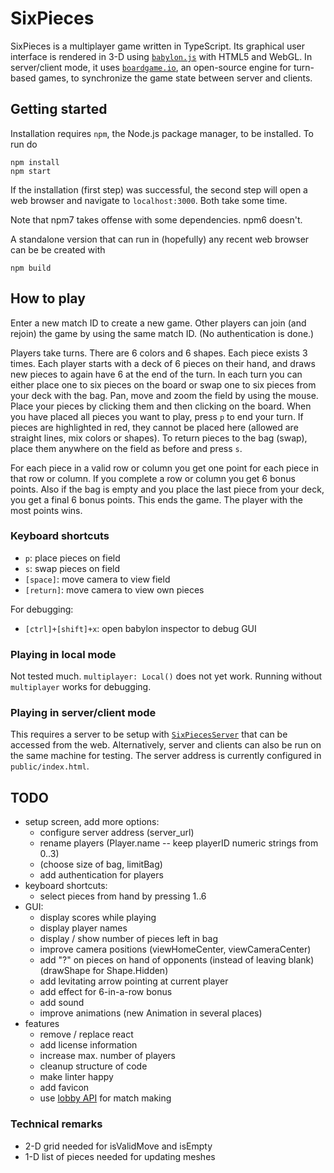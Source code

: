 # SixPieces

SixPieces is a multiplayer game written in TypeScript. Its graphical user interface is rendered in 3-D using [`babylon.js`](https://www.babylonjs.com/) with HTML5 and WebGL. In server/client mode, it uses [`boardgame.io`](https://boardgame.io/), an open-source engine for turn-based games, to synchronize the game state between server and clients.

## Getting started
Installation requires `npm`, the Node.js package manager, to be installed. To run do
```
npm install
npm start
```
If the installation (first step) was successful, the second step will open a web browser and navigate to `localhost:3000`.
Both take some time.

Note that npm7 takes offense with some dependencies. npm6 doesn't.

A standalone version that can run in (hopefully) any recent web browser can be be created with
```
npm build
```

## How to play
Enter a new match ID to create a new game. 
Other players can join (and rejoin) the game by using the same match ID. (No authentication is done.)

Players take turns. 
There are 6 colors and 6 shapes.
Each piece exists 3 times.
Each player starts with a deck of 6 pieces on their hand, and draws new pieces to again have 6 at the end of the turn.
In each turn you can either place one to six pieces on the board or swap one to six pieces from your deck with the bag.
Pan, move and zoom the field by using the mouse.
Place your pieces by clicking them and then clicking on the board.
When you have placed all pieces you want to play, press `p` to end your turn.
If pieces are highlighted in red, they cannot be placed here (allowed are straight lines, mix colors or shapes). 
To return pieces to the bag (swap), place them anywhere on the field as before and press `s`.

For each piece in a valid row or column you get one point for each piece in that row or column. 
If you complete a row or column you get 6 bonus points. 
Also if the bag is empty and you place the last piece from your deck, you get a final 6 bonus points.
This ends the game.
The player with the most points wins.


### Keyboard shortcuts
* `p`: place pieces on field
* `s`: swap pieces on field
* `[space]`: move camera to view field
* `[return]`: move camera to view own pieces

For debugging:
* `[ctrl]+[shift]+x`: open babylon inspector to debug GUI

### Playing in local mode
Not tested much. `multiplayer: Local()` does not yet work. Running without `multiplayer` works for debugging.

### Playing in server/client mode
This requires a server to be setup with [`SixPiecesServer`](https://github.com/fuenfundachtzig/SixPiecesServer/) that can be accessed from the web. 
Alternatively, server and clients can also be run on the same machine for testing. The server address is currently configured in `public/index.html`.  

## TODO
* setup screen, add more options:
  * configure server address (server_url)
  * rename players (Player.name -- keep playerID numeric strings from 0..3)
  * (choose size of bag, limitBag)
  * add authentication for players
* keyboard shortcuts:
  * select pieces from hand by pressing 1..6
* GUI:
  * display scores while playing
  * display player names
  * display / show number of pieces left in bag
  * improve camera positions (viewHomeCenter, viewCameraCenter)
  * add "?" on pieces on hand of opponents (instead of leaving blank) (drawShape for Shape.Hidden)
  * add levitating arrow pointing at current player
  * add effect for 6-in-a-row bonus
  * add sound
  * improve animations (new Animation in several places)
* features
  * remove / replace react
  * add license information
  * increase max. number of players
  * cleanup structure of code
  * make linter happy
  * add favicon
  * use [lobby API](https://github.com/boardgameio/boardgame.io/blob/master/docs/documentation/api/Lobby.md) for match making

### Technical remarks
* 2-D grid needed for isValidMove and isEmpty
* 1-D list of pieces needed for updating meshes
